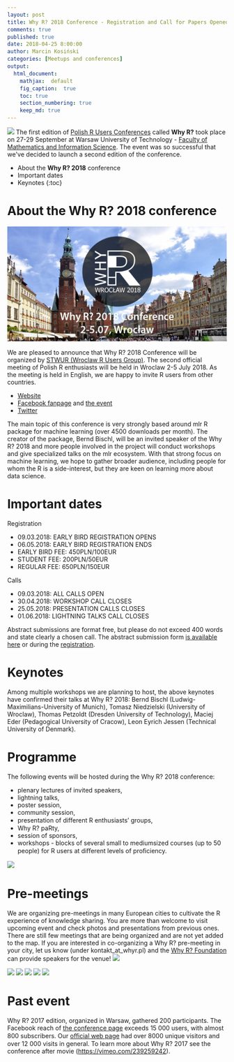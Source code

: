 ```yaml
---
layout: post
title: Why R? 2018 Conference - Registration and Call for Papers Opened
comments: true
published: true
date: 2018-04-25 8:00:00
author: Marcin Kosiński
categories: [Meetups and conferences]
output:
  html_document:
    mathjax:  default
    fig_caption:  true
    toc: true
    section_numbering: true
    keep_md: true
---
```


<img src="https://whyr2018.github.io/WhyR2018/img/bg/europe2_mapa_kwiecien_light.jpg" class="fit image"> The first edition of [Polish R Users Conferences](http://whyr.pl/) called **Why R?** took place on 27-29 September
at Warsaw University of Technology - [Faculty of Mathematics and Information Science](http://www.mini.pw.edu.pl/tikiwiki/tiki-index.php?page=studies_en). The event was so successful that we've decided to launch a second edition of the conference.

* About the **Why R? 2018** conference
* Important dates
* Keynotes
{:toc}

# About the **Why R? 2018** conference

<img src="/images/fulls/whyr2018/back.jpeg" class="fit image">

We are pleased to announce that Why R? 2018 Conference will be organized by [STWUR (Wroclaw R Users Group)](https://www.meetup.com/Wroclaw-R-Users-Group/). The second official meeting of Polish R enthusiasts will be held in Wroclaw 2-5 July 2018. As the meeting is held in English, we are happy to invite R users from other countries. 

- [Website](http://whyr2018.pl/)
- [Facebook fanpage](https://www.facebook.com/whyRconf/) and [the event](https://www.facebook.com/events/175507496428897/)
- [Twitter](https://twitter.com/whyRconf)

The main topic of this conference is very strongly based around mlr R package for machine learning (over 4500 downloads per month). The creator of the package, Bernd Bischl, will be an invited speaker of the Why R? 2018 and more people involved in the project will conduct workshops and give specialized talks on the mlr ecosystem. With that strong focus on machine learning, we hope to gather broader audience, including people for whom the R is a side-interest, but they are keen on learning more about data science.

# Important dates

Registration
- 09.03.2018: EARLY BIRD REGISTRATION OPENS
- 06.05.2018: EARLY BIRD REGISTRATION ENDS
- EARLY BIRD FEE: 450PLN/100EUR
- STUDENT FEE: 200PLN/50EUR
- REGULAR FEE: 650PLN/150EUR

Calls
- 09.03.2018: ALL CALLS OPEN
- 30.04.2018: WORKSHOP CALL CLOSES
- 25.05.2018: PRESENTATION CALLS CLOSES
- 01.06.2018: LIGHTNING TALKS CALL CLOSES

Abstract submissions are format free, but please do not exceed 400 words and state clearly a chosen call. The abstract submission form [is available here](https://docs.google.com/forms/d/e/1FAIpQLScuvHZO8MRHRWd9h6dZWoGQBwMsQ9Ef5KBTOLlJT9nMUgHaog/viewform) or during the [registration](https://whyr2018.evenea.pl/?lang=en).

# Keynotes

Among multiple workshops we are planning to host, the above keynotes have confirmed their talks at Why R? 2018: Bernd Bischl (Ludwig-Maximilians-University of Munich), Tomasz Niedzielski (University of Wroclaw), Thomas Petzoldt (Dresden University of Technology), Maciej Eder (Pedagogical University of Cracow), Leon Eyrich Jessen (Technical University of Denmark).

# Programme

The following events will be hosted during the Why R? 2018 conference: 
- plenary lectures of invited speakers, 
- lightning talks, 
- poster session, 
- community session, 
- presentation of diﬀerent R enthusiasts’ groups, 
- Why R? paRty, 
- session of sponsors, 
- workshops - blocks of several small to mediumsized courses (up to 50 people) for R users at diﬀerent levels of proﬁciency.

<img src="/foundation//images/fulls/whyr2018/programme.JPG" class="fit image">

# Pre-meetings

We are organizing pre-meetings in many European cities to cultivate the R experience of knowledge sharing. You are more than welcome to visit upcoming event and check photos and presentations from previous ones. There are still few meetings that are being organized and are not yet added to the map. If you are interested in co-organizing a Why R? pre-meeting in your city, let us know (under kontakt_at_whyr.pl) and the [Why R? Foundation](http://whyr.pl/foundation/#blog) can provide speakers for the venue!
<img src="https://whyr2018.github.io/WhyR2018/img/bg/europe2_mapa_kwiecien_light.jpg" class="fit image">


<img src="/foundation/images/fulls/whyr2018/pre/1.jpeg" class="left image">
<img src="/foundation/images/fulls/whyr2018/pre/2.jpeg" class="right image">
<img src="/foundation/images/fulls/whyr2018/pre/3.jpeg" class="left image">
<img src="/foundation//images/fulls/whyr2018/pre/4.jpeg" class="right image">
<img src="/foundation//images/fulls/whyr2018/pre/5.jpeg" class="fit image">

# Past event

Why R? 2017 edition, organized in Warsaw, gathered 200 participants. The Facebook reach of [the conference page](https://www.facebook.com/whyRconf/) exceeds 15 000 users, with almost 800 subscribers. Our [oﬃcial web page](http://whyr.pl) had over 8000 unique visitors and over 12 000 visits in general. To learn more about Why R? 2017 see the conference after movie (https://vimeo.com/239259242).
